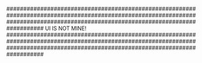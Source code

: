 ###################################################################################################################################################################################
                                                                       UI IS NOT MINE!
###################################################################################################################################################################################
